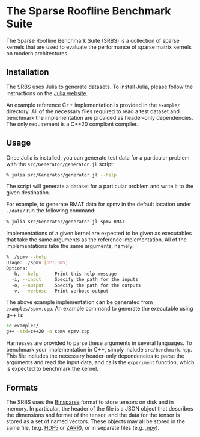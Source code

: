 # The Sparse Roofline Benchmark Suite

The Sparse Roofline Benchmark Suite (SRBS) is a collection of sparse kernels
that are used to evaluate the performance of sparse matrix kernels on modern
architectures.

## Installation

The SRBS uses Julia to generate datasets. To install Julia, please follow
the instructions on the [Julia website](https://julialang.org/downloads/).

An example reference C++ implementation is provided in the `example/` directory.
All of the necessary files required to read a test dataset and benchmark the
implementation are provided as header-only dependencies. The only requirement is
a C++20 compliant compiler.

## Usage

Once Julia is installed, you can generate test data for a particular problem
with the `src/Generator/generator.jl` script:

```bash
% julia src/Generator/generator.jl --help
```

The script will generate a dataset for a particular problem and write it to
the given destination. 

For example, to generate RMAT data for spmv in the default location under
`./data/` run the following command: 
```bash
% julia src/Generator/generator.jl spmv RMAT
```

Implementations of a given kernel are expected to be given as executables that
take the same arguments as the reference implementation. All of the
implementations take the same arguments, namely:

```bash
% ./spmv --help
Usage: ./spmv [OPTIONS]
Options:
  -h, --help      Print this help message
  -i, --input     Specify the path for the inputs
  -o, --output    Specify the path for the outputs
  -v, --verbose   Print verbose output
```

The above example implementation can be generated from `examples/spmv.cpp`. 
An example command to generate the executable using g++ is:
```bash
cd examples/
g++ -std=c++20 -o spmv spmv.cpp
```

Harnesses are provided to parse these arguments in several languages. To
benchmark your implementation in C++, simply include `src/benchmark.hpp`. This file includes the necessary header-only
dependencies to parse the arguments and read the input data, and calls the
`experiment` function, which is expected to benchmark the kernel.

## Formats

The SRBS uses the
[Binsparse](https://github.com/GraphBLAS/binsparse-specification) format to
store tensors on disk and in memory. In particular, the header of the file is a
JSON object that describes the dimensions and format of the tensor, and the data
for the tensor is stored as a set of named vectors. These objects may all be
stored in the same file, (e.g. [HDF5](https://www.hdfgroup.org/solutions/hdf5/)
or [ZARR](https://zarr.readthedocs.io/en/stable/)), or in separate files (e.g.
[.npy](https://numpy.org/doc/stable/reference/generated/numpy.load.html)).
